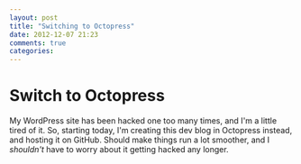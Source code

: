 ```yaml
---
layout: post
title: "Switching to Octopress"
date: 2012-12-07 21:23
comments: true
categories: 
---
```


Switch to Octopress
===================

My WordPress site has been hacked one too many times, and I'm a little tired of it. So, starting today, I'm creating this dev blog in Octopress instead, and hosting it on GitHub. Should make things run a lot smoother, and I *shouldn't* have to worry about it getting hacked any longer.